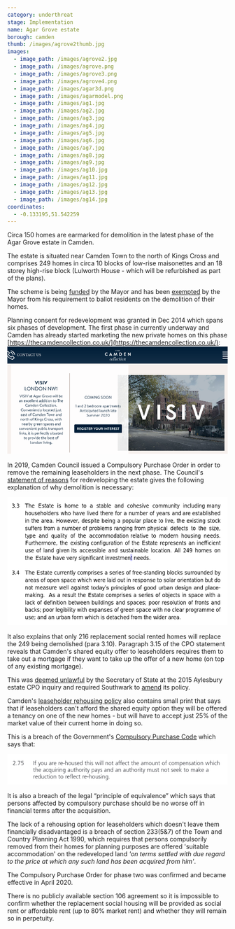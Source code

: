 ```yaml
---
category: underthreat
stage: Implementation 
name: Agar Grove estate 
borough: camden
thumb: /images/agrove2thumb.jpg
images:
  - image_path: /images/agrove2.jpg
  - image_path: /images/agrove.png
  - image_path: /images/agrove3.png
  - image_path: /images/agrove4.png
  - image_path: /images/agar3d.png
  - image_path: /images/agarmodel.png
  - image_path: /images/ag1.jpg
  - image_path: /images/ag2.jpg
  - image_path: /images/ag3.jpg
  - image_path: /images/ag4.jpg
  - image_path: /images/ag5.jpg
  - image_path: /images/ag6.jpg
  - image_path: /images/ag7.jpg
  - image_path: /images/ag8.jpg
  - image_path: /images/ag9.jpg
  - image_path: /images/ag10.jpg
  - image_path: /images/ag11.jpg
  - image_path: /images/ag12.jpg
  - image_path: /images/ag13.jpg
  - image_path: /images/ag14.jpg
coordinates: 
  - -0.133195,51.542259
---
```

Circa 150 homes are earmarked for demolition in the latest phase of the Agar Grove estate in Camden.

The estate is situated near Camden Town to the north of Kings Cross and comprises 249 homes in circa 10 blocks of low-rise maisonettes and an 18 storey high-rise block (Lulworth House - which will be refurbished as part of the plans). 

The scheme is being [funded](/approved/funding) by the Mayor and has been [exempted](/approved/ballotexemptions) by the Mayor from his requirement to ballot residents on the demolition of their homes. 

Planning consent for redevelopment was granted in Dec 2014 which spans six phases of development. The first phase in currently underway and Camden has already started marketing the new private homes on this phase [https://thecamdencollection.co.uk/](https://thecamdencollection.co.uk/): 
<img src="/images/visiv.png" class="img-fluid rounded img-thumbnail">

In 2019, Camden Council issued a Compulsory Purchase Order in order to remove the remaining leaseholders in the next phase. The Council's [statement of reasons](https://www.camden.gov.uk/documents/20142/35497697/Agar+Grove+estate+CPO+-+Statement+of+Reasons+May+2019.pdf/5dc5fe4d-8a00-07db-2e4e-d4984251e7d7) for redeveloping the estate gives the following explanation of why demolition is necessary:

<img src="/images/cposor.png" class="img-fluid rounded img-thumbnail">

It also explains that only 216 replacement social rented homes will replace the 249 being demolished (para 3.10). Paragraph 3.15 of the CPO statement reveals that Camden's shared equity offer to leaseholders requires them to take out a mortgage if they want to take up the offer of a new home (on top of any existing mortgage).

This was [deemed unlawful](https://www.theguardian.com/society/2016/sep/16/government-blocks-controversial-plan-to-force-out-housing-estate-residents) by the Secretary of State at the 2015 Aylesbury estate CPO inquiry and required Southwark to [amend](http://moderngov.southwarksites.com/documents/s74901/Report%20Amending%20the%20shared%20equity%20rehousing%20policy%20for%20qualifying%20homeowners%20affected%20by%20regenerati.pdf) its policy.

Camden's [leaseholder rehousing policy](https://www.camden.gov.uk/documents/20142/0/3088.3+Resident+Offer+Resident+Leaseholders.pdf/511adac5-badd-2154-d76c-3002ea877a2d) also contains small print that says that if leaseholders can't afford the shared equity option they will be offered a tenancy on one of the new homes - but will have to accept just 25% of the market value of their current home in doing so.

This is a breach of the Government's [Compulsory Purchase Code](https://assets.publishing.service.gov.uk/government/uploads/system/uploads/attachment_data/file/571453/booklet4.pdf) which says that:

<img src="/images/cpocodeextract.png" class="img-fluid rounded img-thumbnail">

It is also a breach of the legal “principle of equivalence” which says that persons affected by compulsory purchase should be no worse off in financial terms after the acquisition. 

The lack of a rehousing option for leaseholders which doesn't leave them financially disadvantaged is a breach of section 233(5&7) of the Town and Country Planning Act 1990, which requires that persons compulsorily removed from their homes for planning purposes are offered 'suitable accommodation' on the redeveloped land _'on terms settled with due regard to the price at which any such land has been acquired from him'_.

The Compulsory Purchase Order for phase two was confirmed and became effective in April 2020.

There is no publicly available section 106 agreement so it is impossible to confirm whether the replacement social housing will be provided as social rent or affordable rent (up to 80% market rent) and whether they will remain so in perpetuity.
